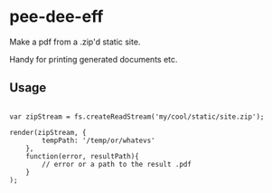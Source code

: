 # pee-dee-eff

Make a pdf from a .zip'd static site.

Handy for printing generated documents etc.

## Usage

```

var zipStream = fs.createReadStream('my/cool/static/site.zip');

render(zipStream, {
        tempPath: '/temp/or/whatevs'
    },
    function(error, resultPath){
        // error or a path to the result .pdf
    }
);
```